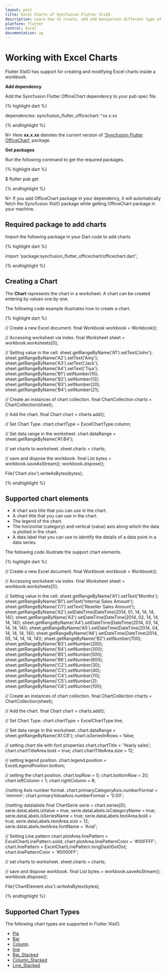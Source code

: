 ```yaml
---
layout: post
title: Excel Charts of Syncfusion Flutter XlsIO.
description: Learn how to create, add and manipulate different type of Excel charts in worksheet using Syncfusion Flutter XlsIO. 
platform: flutter
control: Excel
documentation: ug
---
```


# Working with Excel Charts

Flutter XlsIO has support for creating and modifying Excel charts inside a workbook.

**Add dependency**

Add the Syncfusion Flutter OfficeChart dependency to your pub spec file.

{% highlight dart %}

dependencies: 
syncfusion_flutter_officechart: ^xx.x.xx

{% endhighlight %}

N> Here **xx.x.xx** denotes the current version of ['Syncfusion Flutter OfficeChart'](https://pub.dev/packages/syncfusion_flutter_xlsio/versions) package.

**Get packages**

Run the following command to get the required packages.

{% highlight dart %}

$ flutter pub get

{% endhighlight %}

N> If you add OfficeChart package in your dependency, it will automatically fetch the Syncfusion XlsIO package while getting OfficeChart package in your machine.

## Required package to add charts

Import the following package in your Dart code to add charts

{% highlight dart %}

import 'package:syncfusion_flutter_officechart/officechart.dart';

{% endhighlight %}

## Creating a Chart

The **Chart** represents the chart in a worksheet. A chart can be created entering by values one by one.

The following code example illustrates how to create a chart.

{% highlight dart %}

// Create a new Excel document.
final Workbook workbook = Workbook();

// Accessing worksheet via index.
final Worksheet sheet = workbook.worksheets[0];

// Setting value in the cell.
sheet.getRangeByName('A1').setText('John');
sheet.getRangeByName('A2').setText('Amy');
sheet.getRangeByName('A3').setText('Jack');
sheet.getRangeByName('A4').setText('Tiya');
sheet.getRangeByName('B1').setNumber(10);
sheet.getRangeByName('B2').setNumber(12);
sheet.getRangeByName('B3').setNumber(20);
sheet.getRangeByName('B4').setNumber(21);

// Create an instances of chart collection.
final ChartCollection charts = ChartCollection(sheet);

// Add the chart.
final Chart chart = charts.add();

// Set Chart Type.
chart.chartType = ExcelChartType.column;

// Set data range in the worksheet.
chart.dataRange = sheet.getRangeByName('A1:B4');

// set charts to worksheet.
sheet.charts = charts;

// save and dispose the workbook.
final List<int> bytes = workbook.saveAsStream();
workbook.dispose();

File('Chart.xlsx').writeAsBytes(bytes);

{% endhighlight %}

## Supported chart elements

* A chart axis title that you can use in the chart.
* A chart title that you can use in the chart.
* The legend of the chart.
* The horizontal (category) and vertical (value) axis along which the data is plotted in the chart.
* A data label that you can use to identify the details of a data point in a data series.

The following code illustrate the support chart elements.

{% highlight dart %}

// Create a new Excel document.
final Workbook workbook = Workbook();

// Accessing worksheet via index.
final Worksheet sheet = workbook.worksheets[0];

// Setting value in the cell.
sheet.getRangeByName('A1').setText('Months');
sheet.getRangeByName('B1').setText('Internal Sales Amount');
sheet.getRangeByName('C1').setText('Reseller Sales Amount');
sheet.getRangeByName('A2').setDateTime(DateTime(2014, 01, 14, 14, 14, 14));
sheet.getRangeByName('A3').setDateTime(DateTime(2014, 02, 14, 14, 14, 14));
sheet.getRangeByName('A4').setDateTime(DateTime(2014, 03, 14, 14, 14, 14));
sheet.getRangeByName('A5').setDateTime(DateTime(2014, 04, 14, 14, 14, 14));
sheet.getRangeByName('A6').setDateTime(DateTime(2014, 05, 14, 14, 14, 14));
sheet.getRangeByName('B2').setNumber(700);
sheet.getRangeByName('B3').setNumber(200);
sheet.getRangeByName('B4').setNumber(300);
sheet.getRangeByName('B5').setNumber(500);
sheet.getRangeByName('B6').setNumber(800);
sheet.getRangeByName('C2').setNumber(30);
sheet.getRangeByName('C3').setNumber(40);
sheet.getRangeByName('C4').setNumber(70);
sheet.getRangeByName('C5').setNumber(2);
sheet.getRangeByName('C6').setNumber(100);

// Create an instances of chart collection.
final ChartCollection charts = ChartCollection(sheet);

// Add the chart.
final Chart chart = charts.add();

// Set Chart Type.
chart.chartType = ExcelChartType.line;

// Set data range in the worksheet.
chart.dataRange = sheet.getRangeByName('A1:C6');
chart.isSeriesInRows = false;

// setting chart tile with font properties
chart.chartTitle = 'Yearly sales';
chart.chartTitleArea.bold = true;
chart.chartTitleArea.size = 12;

// setting legend position.
chart.legend.position = ExcelLegendPosition.bottom;

// setting the chart position.
chart.topRow = 0;
chart.bottomRow = 20;
chart.leftColumn = 1;
chart.rightColumn = 8;

//setting Axis number format.
chart.primaryCategoryAxis.numberFormat = 'mmmm';
chart.primaryValueAxis.numberFormat = '0.00';

//setting datalabels
final ChartSerie serie = chart.series[0];
serie.dataLabels.isValue = true;
serie.dataLabels.isCategoryName = true;
serie.dataLabels.isSeriesName = true;
serie.dataLabels.textArea.bold = true;
serie.dataLabels.textArea.size = 12;
serie.dataLabels.textArea.fontName = 'Arial';

// Setting Line pattern
chart.plotArea.linePattern = ExcelChartLinePattern.solid;
chart.plotArea.linePatternColor = '#00FFFF';
chart.linePattern = ExcelChartLinePattern.longDashDotDot;
chart.linePatternColor = '#0000FF';

// set charts to worksheet.
sheet.charts = charts;

// save and dispose workbook.
final List<int> bytes = workbook.saveAsStream();
workbook.dispose();

File('ChartElement.xlsx').writeAsBytes(bytes);

{% endhighlight %}

## Supported Chart Types

The following chart types are supported in Flutter XlsIO.

* [Pie](https://help.syncfusion.com/flutter/xlsio/add-pie-chart)
* [Bar](https://help.syncfusion.com/flutter/xlsio/add-bar-chart)
* [Column](https://help.syncfusion.com/flutter/xlsio/add-column-chart)
* [line](https://help.syncfusion.com/flutter/xlsio/add-line-chart)
* [Bar_Stacked](https://help.syncfusion.com/flutter/xlsio/add-stacked-bar-chart)
* [Column_Stacked](https://help.syncfusion.com/flutter/xlsio/add-stacked-column-chart)
* [Line_Stacked](https://help.syncfusion.com/flutter/xlsio/add-stacked-line-chart)
